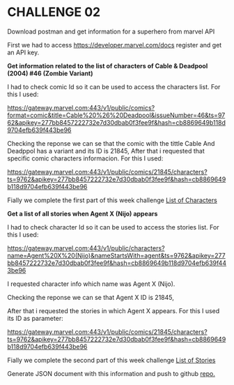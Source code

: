 # CHALLENGE 02 
Download postman and get information for a superhero from marvel API

First we had to access https://developer.marvel.com/docs register and get an API key.

**Get information related to the list of characters of Cable & Deadpool (2004) #46 (Zombie Variant)**

I had to check comic Id so it can be used to access the characters list. For this I used:

https://gateway.marvel.com:443/v1/public/comics?format=comic&title=Cable%20%26%20Deadpool&issueNumber=46&ts=9762&apikey=277bb8457222732e7d30dbab0f3fee9f&hash=cb8869649b118d9704efb639f443be96

Checking the reponse we can se that the comic with the tittle Cable And Deadppol has a variant and its ID is 21845,
After that i requested that specific comic characters informacion. For this I used:

https://gateway.marvel.com:443/v1/public/comics/21845/characters?ts=9762&apikey=277bb8457222732e7d30dbab0f3fee9f&hash=cb8869649b118d9704efb639f443be96

Fially we complete the first part of this week challenge [List of Characters](https://github.com/palpico/papt_jobsity/blob/develop/Challenge02/Format%20Characters.json) 


**Get a list of all stories when Agent X (Nijo) appears**

I had to check character Id so it can be used to access the stories list. For this I used:

https://gateway.marvel.com:443/v1/public/characters?name=Agent%20X%20(Nijo)&nameStartsWith=agent&ts=9762&apikey=277bb8457222732e7d30dbab0f3fee9f&hash=cb8869649b118d9704efb639f443be96

I requested character info which name was Agent X (Nijo).

Checking the reponse we can se that Agent X ID is 21845,

After that i requested the stories in which Agent X appears. For this I used its ID as parameter:

https://gateway.marvel.com:443/v1/public/comics/21845/characters?ts=9762&apikey=277bb8457222732e7d30dbab0f3fee9f&hash=cb8869649b118d9704efb639f443be96

Fially we complete the second part of this week challenge [List of Stories](https://github.com/palpico/papt_jobsity/blob/develop/Challenge02/Format%20Agent%20X%20Stories.json) 


Generate JSON document with this information and push to github [repo.](https://github.com/palpico/papt_jobsity/tree/develop/Challenge02)


